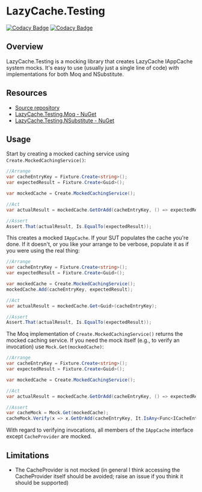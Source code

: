 # LazyCache.Testing

[![Codacy Badge](https://api.codacy.com/project/badge/Grade/0a917d1ef2b04dfea0e8a99b941dd42b)](https://www.codacy.com/manual/rgvlee/LazyCache.Testing?utm_source=github.com&amp;utm_medium=referral&amp;utm_content=rgvlee/LazyCache.Testing&amp;utm_campaign=Badge_Grade) [![Codacy Badge](https://api.codacy.com/project/badge/Coverage/0a917d1ef2b04dfea0e8a99b941dd42b)](https://www.codacy.com/manual/rgvlee/LazyCache.Testing?utm_source=github.com&utm_medium=referral&utm_content=rgvlee/LazyCache.Testing&utm_campaign=Badge_Coverage)

## Overview

LazyCache.Testing is a mocking library that creates LazyCache IAppCache system mocks. It's easy to use (usually just a single line of code) with implementations for both Moq and NSubstitute.

## Resources

-   [Source repository](https://github.com/rgvlee/LazyCache.Testing)
-   [LazyCache.Testing.Moq - NuGet](https://www.nuget.org/packages/LazyCache.Testing.Moq)
-   [LazyCache.Testing.NSubstitute - NuGet](https://www.nuget.org/packages/LazyCache.Testing.NSubstitute)

## Usage

Start by creating a mocked caching service using `Create.MockedCachingService()`:

```c#
//Arrange
var cacheEntryKey = Fixture.Create<string>();
var expectedResult = Fixture.Create<Guid>();

var mockedCache = Create.MockedCachingService();

//Act
var actualResult = mockedCache.GetOrAdd(cacheEntryKey, () => expectedResult, DateTimeOffset.Now.AddMinutes(30));

//Assert
Assert.That(actualResult, Is.EqualTo(expectedResult));
```

This creates a mocked `IAppCache`. If your SUT populates the cache you're done. If it doesn't, or you like your arrange to be verbose, populate it as if you were using the real thing:

```c#
//Arrange
var cacheEntryKey = Fixture.Create<string>();
var expectedResult = Fixture.Create<Guid>();

var mockedCache = Create.MockedCachingService();
mockedCache.Add(cacheEntryKey, expectedResult);

//Act
var actualResult = mockedCache.Get<Guid>(cacheEntryKey);

//Assert
Assert.That(actualResult, Is.EqualTo(expectedResult));
```

The Moq implementation of `Create.MockedCachingService()` returns the mocked caching service. If you need the mock itself (e.g., to verify an invocation) use `Mock.Get(mockedCache)`:

```c#
//Arrange
var cacheEntryKey = Fixture.Create<string>();
var expectedResult = Fixture.Create<Guid>();

var mockedCache = Create.MockedCachingService();

//Act
var actualResult = mockedCache.GetOrAdd(cacheEntryKey, () => expectedResult, DateTimeOffset.Now.AddMinutes(30));

//Assert
var cacheMock = Mock.Get(mockedCache);
cacheMock.Verify(x => x.GetOrAdd(cacheEntryKey, It.IsAny<Func<ICacheEntry, Guid>>(), It.IsAny<MemoryCacheEntryOptions>()), Times.Once);
```

With regard to verifying invocations, all members of the `IAppCache` interface except `CacheProvider` are mocked.

## Limitations

-   The CacheProvider is not mocked (in general I think accessing the CacheProvider itself should be avoided; raise an issue if you think it should be supported)
